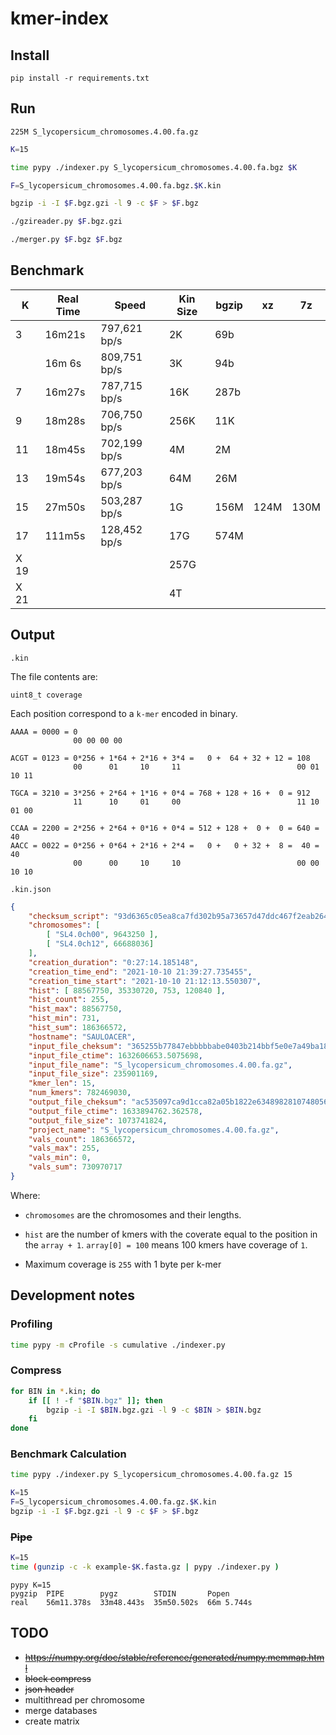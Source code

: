 # kmer-index

## Install

`pip install -r requirements.txt`

## Run

`225M S_lycopersicum_chromosomes.4.00.fa.gz`

```bash
K=15

time pypy ./indexer.py S_lycopersicum_chromosomes.4.00.fa.bgz $K

F=S_lycopersicum_chromosomes.4.00.fa.bgz.$K.kin

bgzip -i -I $F.bgz.gzi -l 9 -c $F > $F.bgz

./gzireader.py $F.bgz.gzi

./merger.py $F.bgz $F.bgz
```

## Benchmark

|     K  |  Real Time  |  Speed         |  Kin Size  |  bgzip  |    xz  |   7z  |
|--------|-------------|----------------|------------|---------|--------|-------|
|     3  |     16m21s  |  797,621 bp/s  |        2K  |    69b  |        |       |
|        |     16m 6s  |  809,751 bp/s  |        3K  |    94b  |        |       |
|     7  |     16m27s  |  787,715 bp/s  |       16K  |   287b  |        |       |
|     9  |     18m28s  |  706,750 bp/s  |      256K  |    11K  |        |       |
|    11  |     18m45s  |  702,199 bp/s  |        4M  |     2M  |        |       |
|    13  |     19m54s  |  677,203 bp/s  |       64M  |    26M  |        |       |
|    15  |     27m50s  |  503,287 bp/s  |        1G  |   156M  |  124M  |  130M |
|    17  |     111m5s  |  128,452 bp/s  |       17G  |   574M  |        |       |
|  X 19  |             |                |      257G  |         |        |       |
|  X 21  |             |                |        4T  |         |        |       |

## Output

`.kin`

The file contents are:

```text
uint8_t coverage
```

Each position correspond to a `k-mer` encoded in binary.

```text
AAAA = 0000 = 0
              00 00 00 00

ACGT = 0123 = 0*256 + 1*64 + 2*16 + 3*4 =   0 +  64 + 32 + 12 = 108
              00      01     10     11                          00 01 10 11

TGCA = 3210 = 3*256 + 2*64 + 1*16 + 0*4 = 768 + 128 + 16 +  0 = 912
              11      10     01     00                          11 10 01 00

CCAA = 2200 = 2*256 + 2*64 + 0*16 + 0*4 = 512 + 128 +  0 +  0 = 640 = 40
AACC = 0022 = 0*256 + 0*64 + 2*16 + 2*4 =   0 +   0 + 32 +  8 =  40 = 40
              00      00     10     10                          00 00 10 10
```

`.kin.json`

```json
{
    "checksum_script": "93d6365c05ea8ca7fd302b95a73657d47ddc467f2eab264df45652c4ae28d344",
    "chromosomes": [
        [ "SL4.0ch00", 9643250 ],
        [ "SL4.0ch12", 66688036]
    ],
    "creation_duration": "0:27:14.185148",
    "creation_time_end": "2021-10-10 21:39:27.735455",
    "creation_time_start": "2021-10-10 21:12:13.550307",
    "hist": [ 88567750, 35330720, 753, 120840 ],
    "hist_count": 255,
    "hist_max": 88567750,
    "hist_min": 731,
    "hist_sum": 186366572,
    "hostname": "SAULOACER",
    "input_file_cheksum": "365255b77847ebbbbbabe0403b214bbf5e0e7a49ba1801f268c77876174e5184",
    "input_file_ctime": 1632606653.5075698,
    "input_file_name": "S_lycopersicum_chromosomes.4.00.fa.gz",
    "input_file_size": 235901169,
    "kmer_len": 15,
    "num_kmers": 782469030,
    "output_file_cheksum": "ac535097ca9d1cca82a05b1822e6348982810748056c776ece6fe18ec78be2d5",
    "output_file_ctime": 1633894762.362578,
    "output_file_size": 1073741824,
    "project_name": "S_lycopersicum_chromosomes.4.00.fa.gz",
    "vals_count": 186366572,
    "vals_max": 255,
    "vals_min": 0,
    "vals_sum": 730970717
}
```

Where:

- `chromosomes` are the chromosomes and their lengths.

- `hist` are the number of kmers with the coverate equal to the position in the `array + 1`. `array[0] = 100` means 100 kmers have coverage of `1`.

- Maximum coverage is `255` with 1 byte per k-mer

## Development notes

### Profiling

```bash
time pypy -m cProfile -s cumulative ./indexer.py
```

### Compress

```bash
for BIN in *.kin; do
    if [[ ! -f "$BIN.bgz" ]]; then
        bgzip -i -I $BIN.bgz.gzi -l 9 -c $BIN > $BIN.bgz
    fi
done
```

### Benchmark Calculation

```bash
time pypy ./indexer.py S_lycopersicum_chromosomes.4.00.fa.gz 15

K=15
F=S_lycopersicum_chromosomes.4.00.fa.gz.$K.kin
bgzip -i -I $F.bgz.gzi -l 9 -c $F > $F.bgz

```

### ~~Pipe~~

```bash
K=15
time (gunzip -c -k example-$K.fasta.gz | pypy ./indexer.py )
```

```text
pypy K=15
pygzip  PIPE        pygz        STDIN       Popen
real    56m11.378s  33m48.443s  35m50.502s  66m 5.744s
```

## TODO

- ~~<https://numpy.org/doc/stable/reference/generated/numpy.memmap.html>~~
- ~~block compress~~
- ~~json header~~
- multithread per chromosome
- merge databases
- create matrix
